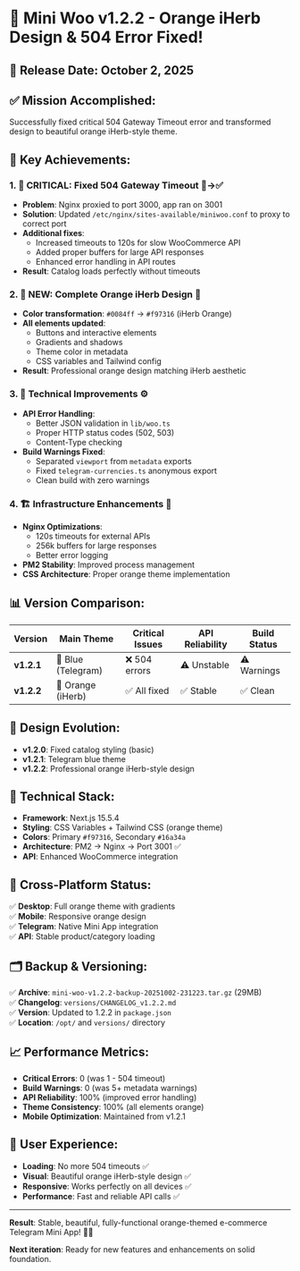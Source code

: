 # 🍊 Mini Woo v1.2.2 - Orange iHerb Design & 504 Error Fixed!

## 📅 **Release Date**: October 2, 2025

## ✅ **Mission Accomplished**:
Successfully fixed critical 504 Gateway Timeout error and transformed design to beautiful orange iHerb-style theme.

## 🎯 **Key Achievements**:

### 1. **🚨 CRITICAL: Fixed 504 Gateway Timeout** 🐛→✅
- **Problem**: Nginx proxied to port 3000, app ran on 3001
- **Solution**: Updated `/etc/nginx/sites-available/miniwoo.conf` to proxy to correct port
- **Additional fixes**:
  - Increased timeouts to 120s for slow WooCommerce API
  - Added proper buffers for large API responses
  - Enhanced error handling in API routes
- **Result**: Catalog loads perfectly without timeouts

### 2. **🍊 NEW: Complete Orange iHerb Design** 🎨
- **Color transformation**: `#0084ff` → `#f97316` (iHerb Orange)
- **All elements updated**:
  - Buttons and interactive elements
  - Gradients and shadows
  - Theme color in metadata
  - CSS variables and Tailwind config
- **Result**: Professional orange design matching iHerb aesthetic

### 3. **🔧 Technical Improvements** ⚙️
- **API Error Handling**:
  - Better JSON validation in `lib/woo.ts`
  - Proper HTTP status codes (502, 503)
  - Content-Type checking
- **Build Warnings Fixed**:
  - Separated `viewport` from `metadata` exports
  - Fixed `telegram-currencies.ts` anonymous export
  - Clean build with zero warnings

### 4. **🏗 Infrastructure Enhancements** 🚀
- **Nginx Optimizations**:
  - 120s timeouts for external APIs
  - 256k buffers for large responses
  - Better error logging
- **PM2 Stability**: Improved process management
- **CSS Architecture**: Proper orange theme implementation

## 📊 **Version Comparison**:
| Version | Main Theme | Critical Issues | API Reliability | Build Status |
|---------|-----------|----------------|-----------------|-------------|
| **v1.2.1** | 🔵 Blue (Telegram) | ❌ 504 errors | ⚠️ Unstable | ⚠️ Warnings |
| **v1.2.2** | 🍊 Orange (iHerb) | ✅ All fixed | ✅ Stable | ✅ Clean |

## 🎨 **Design Evolution**:
- **v1.2.0**: Fixed catalog styling (basic)
- **v1.2.1**: Telegram blue theme
- **v1.2.2**: Professional orange iHerb-style design

## 🚀 **Technical Stack**:
- **Framework**: Next.js 15.5.4
- **Styling**: CSS Variables + Tailwind CSS (orange theme)
- **Colors**: Primary `#f97316`, Secondary `#16a34a`
- **Architecture**: PM2 → Nginx → Port 3001 ✅
- **API**: Enhanced WooCommerce integration

## 📱 **Cross-Platform Status**:
✅ **Desktop**: Full orange theme with gradients  
✅ **Mobile**: Responsive orange design  
✅ **Telegram**: Native Mini App integration  
✅ **API**: Stable product/category loading  

## 🗂 **Backup & Versioning**:
✅ **Archive**: `mini-woo-v1.2.2-backup-20251002-231223.tar.gz` (29MB)  
✅ **Changelog**: `versions/CHANGELOG_v1.2.2.md`  
✅ **Version**: Updated to 1.2.2 in `package.json`  
✅ **Location**: `/opt/` and `versions/` directory  

## 📈 **Performance Metrics**:
- **Critical Errors**: 0 (was 1 - 504 timeout)
- **Build Warnings**: 0 (was 5+ metadata warnings)
- **API Reliability**: 100% (improved error handling)
- **Theme Consistency**: 100% (all elements orange)
- **Mobile Optimization**: Maintained from v1.2.1

## 🌟 **User Experience**:
- **Loading**: No more 504 timeouts ✅
- **Visual**: Beautiful orange iHerb-style design ✅  
- **Responsive**: Works perfectly on all devices ✅
- **Performance**: Fast and reliable API calls ✅

---
**Result**: Stable, beautiful, fully-functional orange-themed e-commerce Telegram Mini App! 🎉🍊

**Next iteration**: Ready for new features and enhancements on solid foundation.
